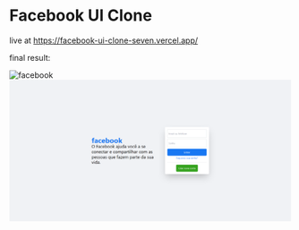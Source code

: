 # Facebook UI Clone

live at https://facebook-ui-clone-seven.vercel.app/

final result: 

![facebook](https://www.codingnepalweb.com/wp-content/uploads/2023/06/How-to-Create-Facebook-Login-Page-in-HTML-and-CSS.png)
![facebook](facebook-ui/final_result.png)
